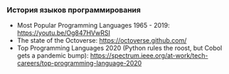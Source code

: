### История языков программирования

- Most Popular Programming Languages 1965 - 2019: https://youtu.be/Og847HVwRSI      
- The state of the Octoverse: https://octoverse.github.com/      
- Top Programming Languages 2020 (Python rules the roost, but Cobol gets a pandemic bump): https://spectrum.ieee.org/at-work/tech-careers/top-programming-language-2020       
